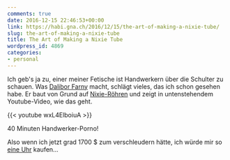```yaml
---
comments: true
date: 2016-12-15 22:46:53+00:00
link: https://habi.gna.ch/2016/12/15/the-art-of-making-a-nixie-tube/
slug: the-art-of-making-a-nixie-tube
title: The Art of Making a Nixie Tube
wordpress_id: 4869
categories:
- personal
---
```


Ich geb's ja zu, einer meiner Fetische ist Handwerkern über die Schulter zu schauen. Was [Dalibor Farny](http://www.daliborfarny.com) macht, schlägt vieles, das ich schon gesehen habe.
Er baut von Grund auf [Nixie-Röhren](https://de.wikipedia.org/wiki/Nixie-Röhre) und zeigt in untenstehendem Youtube-Video, wie das geht.

{{< youtube wxL4ElboiuA >}}

40 Minuten Handwerker-Porno!

Also wenn ich jetzt grad 1700 $ zum verschleudern hätte, ich würde mir so [eine Uhr](http://www.daliborfarny.com/zen-nixie-clock/) kaufen...
